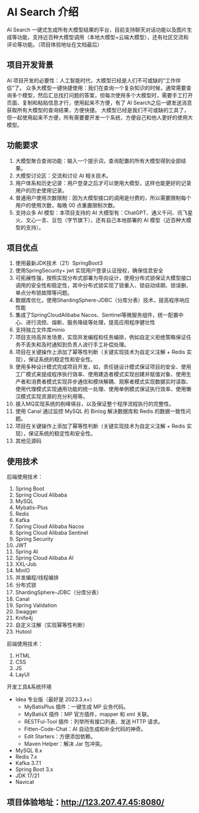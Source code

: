 # AI Search 介绍
AI Search 一键式生成所有大模型结果的平台，目前支持聊天对话功能以及图片生成等功能，支持近百种大模型调用（本地大模型+云端大模型），还有社区交流和评论等功能。（项目体验地址在文档最后）
## 项目开发背景
AI 项目开发的必要性：人工智能时代，大模型已经是人们不可或缺的“工作伴侣”了。
众多大模型一键快捷使用：我们在查询一个复杂知识的时候，通常需要查询多个模型，然后汇总找打问题的答案，但每次使用多个大模型时，需要手工打开页面、复制和粘贴信息才行，使用起来不方便，有了 AI Search之后一键发送消息获取所有大模型的查询结果，方便快捷。
大模型已经是我们不可或缺的工具了，但一起使用起来不方便，所有需要要开发一个系统，方便自己和他人更好的使用大模型。
## 功能要求
  1. 大模型聚合查询功能：输入一个提示词，查询配置的所有大模型得到全部结果。
  2. 大模型讨论区：交流和讨论 AI 相关技术。
  3. 用户体系和历史记录：用户登录之后才可以使用大模型，这样也能更好的记录用户的历史使用记录。
  4. 普通用户使用次数限制：因为大模型接口的调用是付费的，所以需要限制每个用户的使用次数，每晚 00 点重置限制次数。
  5. 支持众多 AI 模型：本项目支持的 AI 大模型有：ChatGPT、通义千问、讯飞星火、文心一言、豆包（字节旗下），还有自己本地部署的 AI 模型（近百种大模型的支持）。
## 项目优点
1. 使用最新JDK技术（21）SpringBoot3 
2. 使用SpringSecurity+ jwt 实现用户登录认证授权，确保信息安全
3. 可拓展性强，按照实现分布式部署为导向设计，使用分布式锁保证大模型接口调用的安全性和稳定性，其中分布式锁实现了锁重入、锁自动续期、锁误删、单点分布锁故障等问题。
4. 数据库优化，使用ShardingSphere-JDBC（分库分表）技术，提高程序响应性能
6. 集成了SpringCloudAlibaba Nacos、Sentinel等微服务组件，统一配置中心、进行流控、熔断、服务降级等处理，提高应用程序健壮性
7. 支持独立文件库minio
8. 项目支持高并发场景，实现并发编程和任务编排，例如自定义拒绝策略保证任务不丢失和及时通知到负责人进行手工补偿处理。
9. 项目在关键操作上添加了幂等性判断（关键实现技术为自定义注解 + Redis 实现），保证系统的稳定性和安全性。
10. 使用多种设计模式完成项目开发，如，责任链设计模式保证项目的安全、使用工厂模式来提成程序执行效率、使用建造者模式实现创建并赋值对象、使用生产者和消费者模式实现异步通信和模块解耦、观察者模式实现数据实时读取、使用代理模式实现通用功能的统一处理、使用单例模式保证执行效率、使用懒汉模式实现资源的充分利用等。
11. 接入MQ实现系统的削峰填谷，以及保证整个程序流程执行的完整性。
12. 使用 Canal 通过监控 MySQL 的 Binlog 解决数据库和 Redis 的数据一致性问题。
13. 项目在关键操作上添加了幂等性判断（关键实现技术为自定义注解 + Redis 实现），保证系统的稳定性和安全性。
14. 其他见源码
## 使用技术
后端使用技术：
1. Spring Boot
2. Spring Cloud Alibaba
3. MySQL
4. Mybatis-Plus
5. Redis
6. Kafka
7. Spring Cloud Alibaba Nacos
8. Spring Cloud Alibaba Sentinel
9. Spring Security
10. JWT
11. Spring AI
12. Spring Cloud Alibaba AI
13. XXL-Job
14. MinIO
15. 并发编程/线程编排
16. 分布式锁
17. ShardingSphere-JDBC（分库分表）
18. Canal
19. Spring Validation
20. Swagger
21. Knife4j
22. 自定义注解（实现幂等性判断）
23. Hutool

前端使用技术：
1. HTML
2. CSS
3. JS
4. LayUI

开发工具&系统环境
- Idea 专业版（最好是 2023.3.x+）
  - MyBatisPlus 插件：一键生成 MP 业务代码。
  - MyBatisX 插件：MP 官方插件，mapper 和 xml 关联。
  - RESTFul-Tool 插件：列举所有接口列表，发送 HTTP 请求。
  - Fitten-Code-Chat：AI 自动生成和补全代码的神奇。
  - Edit Starters：方便添加依赖。
  - Maven Helper：解决 Jar 包冲突。
- MySQL 8.x
- Redis 7.x
- Kafka 3.7.1
- Spring Boot 3.x
- JDK 17/21
- Navicat
## 项目体验地址：http://123.207.47.45:8080/
